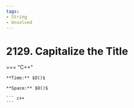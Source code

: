 ```yaml
---
tags:
- String
- Unsolved
---
```



# 2129. Capitalize the Title

=== "C++"

    **Time:** $O()$

    **Space:** $O()$

    ``` c++
    ```